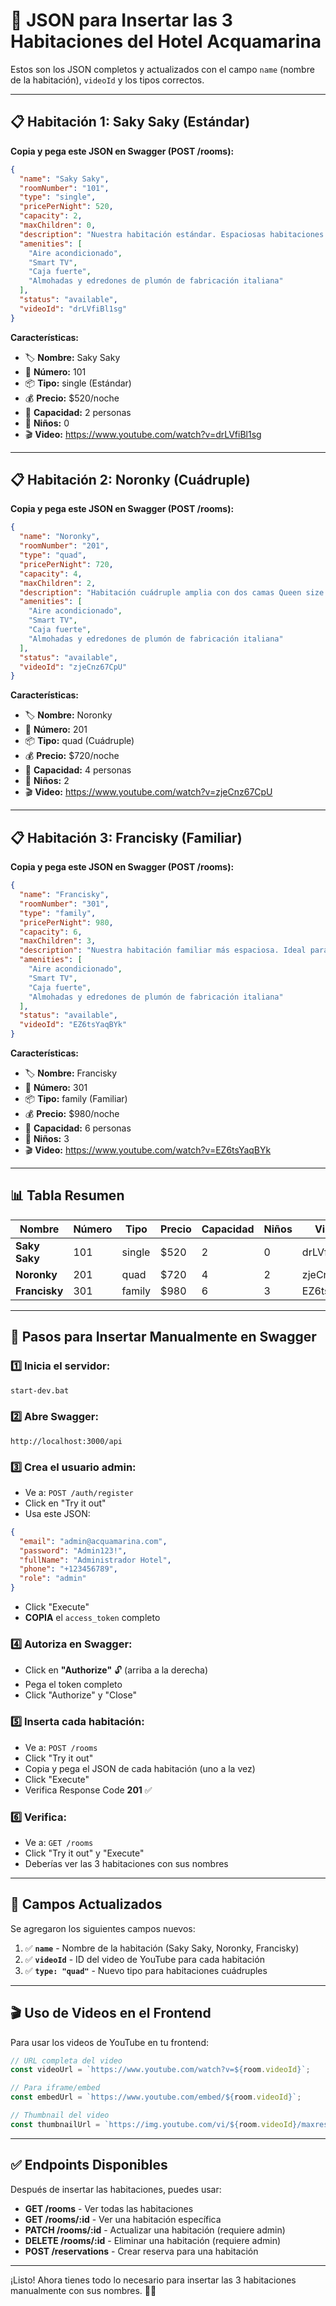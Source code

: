 # 🏨 JSON para Insertar las 3 Habitaciones del Hotel Acquamarina

Estos son los JSON completos y actualizados con el campo `name` (nombre de la habitación), `videoId` y los tipos correctos.

---

## 📋 Habitación 1: Saky Saky (Estándar)

**Copia y pega este JSON en Swagger (POST /rooms):**

```json
{
  "name": "Saky Saky",
  "roomNumber": "101",
  "type": "single",
  "pricePerNight": 520,
  "capacity": 2,
  "maxChildren": 0,
  "description": "Nuestra habitación estándar. Espaciosas habitaciones equipadas con una cama Queen size ideales para parejas que buscan comfort y descanso. Máximo 2 personas.",
  "amenities": [
    "Aire acondicionado",
    "Smart TV",
    "Caja fuerte",
    "Almohadas y edredones de plumón de fabricación italiana"
  ],
  "status": "available",
  "videoId": "drLVfiBl1sg"
}
```

**Características:**
- 🏷️ **Nombre:** Saky Saky
- 🚪 **Número:** 101
- 📦 **Tipo:** single (Estándar)
- 💰 **Precio:** $520/noche
- 👥 **Capacidad:** 2 personas
- 👶 **Niños:** 0
- 🎬 **Video:** https://www.youtube.com/watch?v=drLVfiBl1sg

---

## 📋 Habitación 2: Noronky (Cuádruple)

**Copia y pega este JSON en Swagger (POST /rooms):**

```json
{
  "name": "Noronky",
  "roomNumber": "201",
  "type": "quad",
  "pricePerNight": 720,
  "capacity": 4,
  "maxChildren": 2,
  "description": "Habitación cuádruple amplia con dos camas Queen size. Perfecta para familias o grupos que buscan espacio y comodidad en un ambiente elegante.",
  "amenities": [
    "Aire acondicionado",
    "Smart TV",
    "Caja fuerte",
    "Almohadas y edredones de plumón de fabricación italiana"
  ],
  "status": "available",
  "videoId": "zjeCnz67CpU"
}
```

**Características:**
- 🏷️ **Nombre:** Noronky
- 🚪 **Número:** 201
- 📦 **Tipo:** quad (Cuádruple)
- 💰 **Precio:** $720/noche
- 👥 **Capacidad:** 4 personas
- 👶 **Niños:** 2
- 🎬 **Video:** https://www.youtube.com/watch?v=zjeCnz67CpU

---

## 📋 Habitación 3: Francisky (Familiar)

**Copia y pega este JSON en Swagger (POST /rooms):**

```json
{
  "name": "Francisky",
  "roomNumber": "301",
  "type": "family",
  "pricePerNight": 980,
  "capacity": 6,
  "maxChildren": 3,
  "description": "Nuestra habitación familiar más espaciosa. Ideal para familias grandes con múltiples espacios de descanso y áreas comunes. Incluye 1 Cama King + 2 Sofá Cama.",
  "amenities": [
    "Aire acondicionado",
    "Smart TV",
    "Caja fuerte",
    "Almohadas y edredones de plumón de fabricación italiana"
  ],
  "status": "available",
  "videoId": "EZ6tsYaqBYk"
}
```

**Características:**
- 🏷️ **Nombre:** Francisky
- 🚪 **Número:** 301
- 📦 **Tipo:** family (Familiar)
- 💰 **Precio:** $980/noche
- 👥 **Capacidad:** 6 personas
- 👶 **Niños:** 3
- 🎬 **Video:** https://www.youtube.com/watch?v=EZ6tsYaqBYk

---

## 📊 Tabla Resumen

| Nombre | Número | Tipo | Precio | Capacidad | Niños | Video ID |
|--------|--------|------|--------|-----------|-------|----------|
| **Saky Saky** | 101 | single | $520 | 2 | 0 | drLVfiBl1sg |
| **Noronky** | 201 | quad | $720 | 4 | 2 | zjeCnz67CpU |
| **Francisky** | 301 | family | $980 | 6 | 3 | EZ6tsYaqBYk |

---

## 🚀 Pasos para Insertar Manualmente en Swagger

### 1️⃣ **Inicia el servidor:**
```bash
start-dev.bat
```

### 2️⃣ **Abre Swagger:**
```
http://localhost:3000/api
```

### 3️⃣ **Crea el usuario admin:**
- Ve a: `POST /auth/register`
- Click en "Try it out"
- Usa este JSON:

```json
{
  "email": "admin@acquamarina.com",
  "password": "Admin123!",
  "fullName": "Administrador Hotel",
  "phone": "+123456789",
  "role": "admin"
}
```

- Click "Execute"
- **COPIA** el `access_token` completo

### 4️⃣ **Autoriza en Swagger:**
- Click en **"Authorize"** 🔓 (arriba a la derecha)
- Pega el token completo
- Click "Authorize" y "Close"

### 5️⃣ **Inserta cada habitación:**
- Ve a: `POST /rooms`
- Click "Try it out"
- Copia y pega el JSON de cada habitación (uno a la vez)
- Click "Execute"
- Verifica Response Code **201** ✅

### 6️⃣ **Verifica:**
- Ve a: `GET /rooms`
- Click "Try it out" y "Execute"
- Deberías ver las 3 habitaciones con sus nombres

---

## 📝 Campos Actualizados

Se agregaron los siguientes campos nuevos:

1. ✅ **`name`** - Nombre de la habitación (Saky Saky, Noronky, Francisky)
2. ✅ **`videoId`** - ID del video de YouTube para cada habitación
3. ✅ **`type: "quad"`** - Nuevo tipo para habitaciones cuádruples

---

## 🎬 Uso de Videos en el Frontend

Para usar los videos de YouTube en tu frontend:

```javascript
// URL completa del video
const videoUrl = `https://www.youtube.com/watch?v=${room.videoId}`;

// Para iframe/embed
const embedUrl = `https://www.youtube.com/embed/${room.videoId}`;

// Thumbnail del video
const thumbnailUrl = `https://img.youtube.com/vi/${room.videoId}/maxresdefault.jpg`;
```

---

## ✅ Endpoints Disponibles

Después de insertar las habitaciones, puedes usar:

- **GET /rooms** - Ver todas las habitaciones
- **GET /rooms/:id** - Ver una habitación específica
- **PATCH /rooms/:id** - Actualizar una habitación (requiere admin)
- **DELETE /rooms/:id** - Eliminar una habitación (requiere admin)
- **POST /reservations** - Crear reserva para una habitación

---

¡Listo! Ahora tienes todo lo necesario para insertar las 3 habitaciones manualmente con sus nombres. 🏨✨
